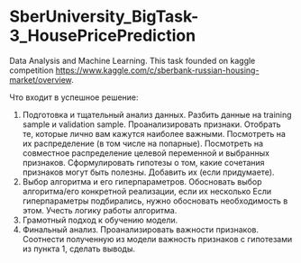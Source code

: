 # SberUniversity_BigTask-3_HousePricePrediction
Data Analysis and Machine Learning.
This task founded on kaggle competition https://www.kaggle.com/c/sberbank-russian-housing-market/overview. 

Что входит в успешное решение:
1. Подготовка и тщательный анализ данных.
Разбить данные на training sample и validation sample.
Проанализировать признаки. Отобрать те, которые лично вам кажутся наиболее важными. Посмотреть на их распределение (в том числе на попарные). Посмотреть на совместное распределение целевой переменной и выбранных признаков. 
Сформулировать гипотезы о том, какие сочетания признаков могут быть полезны. Добавить их (если придумаете).  
2. Выбор алгоритма и его гиперпараметров.
Обосновать выбор алгоритма/его конкретной реализации, если их несколько
Если гиперпараметры подбирались, нужно обосновать необходимость в этом.
Учесть логику работы алгоритма.
3. Грамотный подход к обучению модели.
4. Финальный анализ.
Проанализировать важности признаков.
Соотнести полученную из модели важность признаков с гипотезами из пункта 1, сделать выводы.
